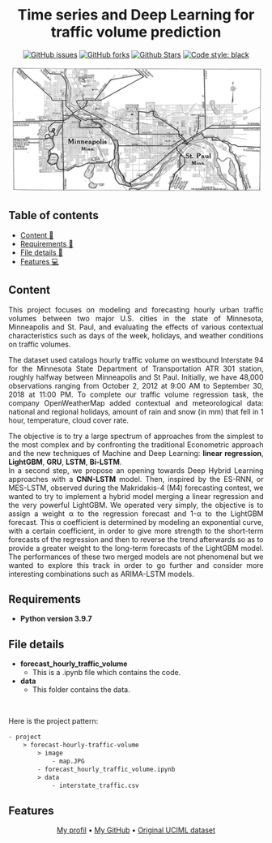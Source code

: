 <h1 align="center">Time series and Deep Learning for traffic volume prediction</h1> 

<p align="center"> 
<a href="https://github.com/lprtk/forecast-hourly-traffic-volume/issues"><img alt="GitHub issues" src="https://img.shields.io/github/issues/lprtk/forecast-hourly-traffic-volume"></a> 
<a href="https://github.com/lprtk/forecast-hourly-traffic-volume/network"><img alt="GitHub forks" src="https://img.shields.io/github/forks/lprtk/forecast-hourly-traffic-volume"></a> 
<a href="https://github.com/lprtk/forecast-hourly-traffic-volume/stargazers"><img alt="Github Stars" src="https://img.shields.io/github/stars/lprtk/forecast-hourly-traffic-volume"></a> 
<a href="https://github.com/lprtk/forecast-hourly-traffic-volume/"><img alt="Code style: black" src="https://img.shields.io/badge/code%20style-black-000000.svg"></a> 
</p> 


<p align="center">
<img alt="MAP_i94 " src="image/map.jpg" width="500" height="250">
</p>


## Table of contents 
* [Content :mag_right:](#Content)
* [Requirements :page_with_curl:](#Requirements)
* [File details :open_file_folder:](#File-details)
* [Features :computer:](#Features) 

<a id='section01'></a> 
## Content 

<p align="justify">This project focuses on modeling and forecasting hourly urban traffic volumes between two major U.S. cities in the state of Minnesota, Minneapolis and St. Paul, and evaluating the effects of various contextual characteristics such as days of the week, holidays, and weather conditions on traffic volumes.<p> 

<p align="justify">The dataset used catalogs hourly traffic volume on westbound Interstate 94 for the Minnesota State Department of Transportation ATR 301 station, roughly halfway between Minneapolis and St Paul. Initially, we have 48,000 observations ranging from October 2, 2012 at 9:00 AM to September 30, 2018 at 11:00 PM. To complete our traffic volume regression task, the company OpenWeatherMap added contextual and meteorological data: national and regional holidays, amount of rain and snow (in mm) that fell in 1 hour, temperature, cloud cover rate.<p>

<p align="justify">The objective is to try a large spectrum of approaches from the simplest to the most complex and by confronting the traditional Econometric approach and the new techniques of Machine and Deep Learning: <strong>linear regression</strong>, <strong>LightGBM</strong>, <strong>GRU</strong>, <strong>LSTM</strong>, <strong>Bi-LSTM</strong>.<br>
In a second step, we propose an opening towards Deep Hybrid Learning approaches with a <strong>CNN-LSTM</strong> model. Then, inspired by the ES-RNN, or MES-LSTM, observed during the Makridakis-4 (M4) forecasting contest, we wanted to try to implement a hybrid model merging a linear regression and the very powerful LightGBM. We operated very simply, the objective is to assign a weight α to the regression forecast and 1-α to the LightGBM forecast. This α coefficient is determined by modeling an exponential curve, with a certain coefficient, in order to give more strength to the short-term forecasts of the regression and then to reverse the trend afterwards so as to provide a greater weight to the long-term forecasts of the LightGBM model. The performances of these two merged models are not phenomenal but we wanted to explore this track in order to go further and consider more interesting combinations such as ARIMA-LSTM models.<p>


<a id='section02'></a> 
## Requirements
* **Python version 3.9.7** 


<a id='section03'></a> 
## File details
* **forecast_hourly_traffic_volume** 
  * This is a .ipynb file which contains the code. 
* **data**
  * This folder contains the data.

</br> 

Here is the project pattern: 
```
- project 
    > forecast-hourly-traffic-volume
        > image 
            - map.JPG
        - forecast_hourly_traffic_volume.ipynb 
        > data 
            - interstate_traffic.csv
```

<a id='section04'></a> 
## Features 
<p align="center"><a href="https://github.com/lprtk/lprtk">My profil</a> • 
<a href="https://github.com/lprtk/lprtk">My GitHub</a> • 
<a href="https://archive.ics.uci.edu/ml/datasets/Metro+Interstate+Traffic+Volume">Original UCIML dataset</a></p>
